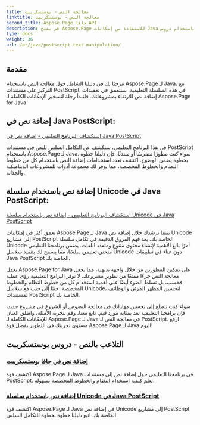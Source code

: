 ```yaml
---
title: معالجة النص - بوستسكريبت
linktitle: معالجة النص - بوستسكريبت
second_title: Aspose.Page جافا API
description: قم بفتح Aspose.Page للاستفادة من إمكانات Java باستخدام دروس PostScript التعليمية. أضف نصًا، بما في ذلك سلاسل Unicode، دون عناء لتحسين مشروعاتك.
type: docs
weight: 36
url: /ar/java/postscript-text-manipulation/
---
```


## مقدمة

مرحبًا بك في دليلنا الشامل حول معالجة النص باستخدام Aspose.Page لـ Java، مع التركيز على مستندات PostScript. في هذه السلسلة التعليمية، سنتعمق في تعقيدات إضافة نص للارتقاء بمشروعاتك. فلنبدأ رحلة لتسخير الإمكانات الكاملة لـ Aspose.Page for Java.

## إضافة نص في Java PostScript:
[استكشاف البرنامج التعليمي - إضافة نص في Java PostScript](./add-text/)

في هذا البرنامج التعليمي، سنكشف عن التكامل السلس للنص في مستندات PostScript باستخدام Aspose.Page لـ Java. سواء كنت مطورًا متمرسًا أو مبتدئًا، فإن دليلنا خطوة بخطوة يضمن الوضوح. اكتشف تعدد استخدامات إضافة النص باستخدام كل من خطوط النظام والخطوط المخصصة، مما يوفر لك مجموعة أدوات للمشروعات الديناميكية والجذابة.

## إضافة نص باستخدام سلسلة Unicode في Java PostScript:
[استكشاف البرنامج التعليمي - إضافة نص باستخدام سلسلة Unicode في Java PostScript](./add-text-unicode/)

تعمق أكثر في إمكانيات Aspose.Page لـ Java بينما نرشدك خلال إضافة نص Unicode إلى مشاريع PostScript الخاصة بك. يعد فهم الفروق الدقيقة في تكامل سلسلة Unicode أمرًا بالغ الأهمية لإنشاء محتوى متنوع ومتعدد اللغات. يضمن برنامجنا التعليمي منحنى تعليمي سلسًا، مما يسمح لك بتنفيذ سلاسل Unicode دون عناء في تطبيقات Java PostScript الخاصة بك.

يعمل Aspose.Page for Java على تمكين المطورين من خلال واجهة بديهية، مما يجعل معالجة النص جزءًا ممتعًا من تطوير مشروعك. لا توفر البرامج التعليمية رؤى عملية فحسب، بل تسلط الضوء أيضًا على أهمية استخدام كل من خطوط النظام والخطوط المخصصة، جنبًا إلى جنب مع سلاسل Unicode، لتحسين المظهر المرئي والوظائف لمستندات PostScript الخاصة بك.

سواء كنت تتطلع إلى تحسين مهاراتك في معالجة النصوص أو الشروع في مشروع جديد، فإن برامجنا التعليمية تعد بمثابة مورد قيم. تابع معنا، وقم بتجربة الأمثلة، واطلق العنان للإمكانات الكاملة لـ Aspose.Page لـ Java في معالجة النص لـ PostScript. ارفع مستوى تجربتك في التطوير بفضل قوة Aspose.Page لـ Java اليوم!
## التلاعب بالنص - دروس بوستسكريبت
### [إضافة نص في جافا بوستسكريبت](./add-text/)
اكتشف قوة Aspose.Page لـ Java في برنامجنا التعليمي حول إضافة نص إلى مستندات PostScript. تعلم كيفية استخدام النظام والخطوط المخصصة بسهولة.
### [إضافة نص باستخدام سلسلة Unicode في Java PostScript](./add-text-unicode/)
اكتشف قوة Aspose.Page لـ Java في إضافة نص Unicode إلى مشاريع PostScript الخاصة بك. اتبع دليلنا خطوة بخطوة للتكامل السلس.